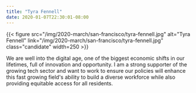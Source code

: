 ```yaml
---
title: "Tyra Fennell"
date: 2020-01-07T22:30:01-08:00
---
```


{{< figure src="/img/2020-march/san-francisco/tyra-fennell.jpg"
           alt="Tyra Fennell"
           link="/img/2020-march/san-francisco/tyra-fennell.jpg"
           class="candidate"
           width=250
           >}}

We are well into the digital age, one of the biggest economic shifts in our
lifetimes, full of innovation and opportunity. I am a strong supporter of the
growing tech sector and want to work to ensure our policies will enhance this
fast growing field's ability to build a diverse workforce while also providing
equitable access for all residents.
